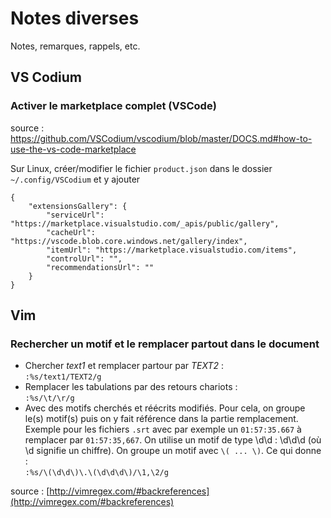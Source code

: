 # Notes diverses

Notes, remarques, rappels, etc.


## VS Codium

### Activer le marketplace complet (VSCode)

source : https://github.com/VSCodium/vscodium/blob/master/DOCS.md#how-to-use-the-vs-code-marketplace

Sur Linux, créer/modifier le fichier `product.json` dans le dossier `~/.config/VSCodium` et y ajouter

    {
        "extensionsGallery": {
            "serviceUrl": "https://marketplace.visualstudio.com/_apis/public/gallery",
            "cacheUrl": "https://vscode.blob.core.windows.net/gallery/index",
            "itemUrl": "https://marketplace.visualstudio.com/items",
            "controlUrl": "",
            "recommendationsUrl": ""
        }
    }
    

## Vim

### Rechercher un motif et le remplacer partout dans le document

* Chercher *text1* et remplacer partour par *TEXT2* :<br/>
`:%s/text1/TEXT2/g`
* Remplacer les tabulations par des retours chariots :<br/>
`:%s/\t/\r/g`
* Avec des motifs cherchés et réécrits modifiés. Pour cela, on groupe le(s) motif(s) puis on y fait référence dans la partie remplacement. Exemple pour les fichiers `.srt` avec par exemple un `01:57:35.667` à remplacer par `01:57:35,667`. On utilise un motif de type \d\d : \d\d\d (où \d signifie un chiffre). On groupe un motif avec `\( ... \)`. Ce qui donne : <br/>
`:%s/\(\d\d\)\.\(\d\d\d\)/\1,\2/g`

source : [http://vimregex.com/#backreferences](http://vimregex.com/#backreferences)